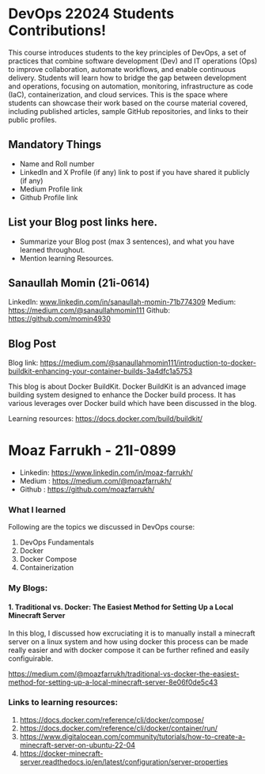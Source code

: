 # DevOps 22024 Students Contributions! 

This course introduces students to the key principles of DevOps, a set of practices that combine software development (Dev) and IT operations (Ops) to improve collaboration, automate workflows, and enable continuous delivery. Students will learn how to bridge the gap between development and operations, focusing on automation, monitoring, infrastructure as code (IaC), containerization, and cloud services. This is the space where students can showcase their work based on the course material covered, including published articles, sample GitHub repositories, and links to their public profiles.

## Mandatory Things
- Name and Roll number
- LinkedIn and X Profile (if any) link to post if you have shared it publicly (if any)
- Medium Profile link
- Github Profile link

## List your Blog post links here.
- Summarize your Blog post (max 3 sentences), and what you have learned throughout.
- Mention learning Resources. 

## Sanaullah Momin (21i-0614)

LinkedIn: www.linkedin.com/in/sanaullah-momin-71b774309
Medium: https://medium.com/@sanaullahmomin111
Github: https://github.com/momin4930

## Blog Post
Blog link: https://medium.com/@sanaullahmomin111/introduction-to-docker-buildkit-enhancing-your-container-builds-3a4dfc1a5753

This blog is about Docker BuildKit. Docker BuildKit is an advanced image building system designed to enhance the Docker build process. It has various leverages over Docker build which have been discussed in the blog.

Learning resources: https://docs.docker.com/build/buildkit/


# Moaz Farrukh - 21I-0899
- Linkedin: https://www.linkedin.com/in/moaz-farrukh/
- Medium : https://medium.com/@moazfarrukh/
- Github : https://github.com/moazfarrukh/

### What I learned
Following are the topics we discussed in DevOps course:
1.	DevOps Fundamentals
2.	Docker
3.	Docker Compose
4.	Containerization

### My Blogs:
#### 1.	Traditional vs. Docker: The Easiest Method for Setting Up a Local Minecraft Server
In this blog, I discussed how excruciating it is to manually install a minecraft server on a linux system and how using docker this process can be made really easier and with docker compose it can be further refined and easily configuirable.

https://medium.com/@moazfarrukh/traditional-vs-docker-the-easiest-method-for-setting-up-a-local-minecraft-server-8e06f0de5c43

### Links to learning resources:
1.	https://docs.docker.com/reference/cli/docker/compose/
2.	https://docs.docker.com/reference/cli/docker/container/run/
3.  https://www.digitalocean.com/community/tutorials/how-to-create-a-minecraft-server-on-ubuntu-22-04
4.  https://docker-minecraft-server.readthedocs.io/en/latest/configuration/server-properties
